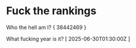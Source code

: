 # Fuck the rankings

Who the hell am I?
{ 38442469 }

What fucking year is it?
[ 2025-06-30T01:30:00Z ]

